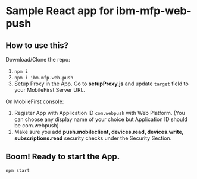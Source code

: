 # Sample React app for ibm-mfp-web-push


## How to use this?

Download/Clone the repo:

1. `npm i`
2. `npm i ibm-mfp-web-push`
3. Setup Proxy in the App. Go to **setupProxy.js** and update `target` field to your MobileFirst Server URL.

On MobileFirst console: 

1. Register App with Application ID `com.webpush` with Web Platform. (You can choose any display name of your choice but Application ID should be com.webpush)
2. Make sure you add **push.mobileclient, devices.read, devices.write, subscriptions.read** security checks under the Security Section.

## Boom! Ready to start the App.

`npm start`
